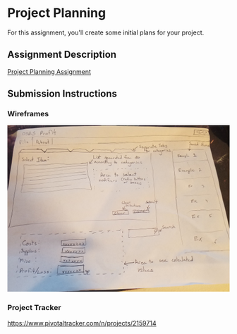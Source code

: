 # Project Planning
For this assignment, you'll create some initial plans for your project.

## Assignment Description
[Project Planning Assignment](https://education.launchcode.org/liftoff/assignments/planning/)

## Submission Instructions

### Wireframes

![Wireframe image 1](https://github.com/JSchober93/liftoff-assignments/blob/master/P3-Project_Planning/20180326_225537.jpg)

### Project Tracker

https://www.pivotaltracker.com/n/projects/2159714